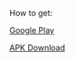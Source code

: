 How to get:

[Google Play](https://play.google.com/store/apps/details?id=rocket.service.super)

[APK Download](https://github.com/rocketapp666/rocketapp666.github.io/releases/download/v2.1/210.apk)
